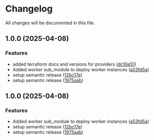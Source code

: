 # Changelog

All changes will be documented in this file.

## 1.0.0 (2025-04-08)


### Features

* added terraform docs and versions for providers ([dc10e51](https://github.com/morganchorlton3/terraform_aws_distributed_loadtest/commit/dc10e510436f532d9e2f1c204352637daa283a31))
* Added worker sub_module to deploy worker instances ([a53fd5a](https://github.com/morganchorlton3/terraform_aws_distributed_loadtest/commit/a53fd5a2d0c03002b98d0f507f0c503cf7f3d7cc))
* setup semantic release ([12bc17e](https://github.com/morganchorlton3/terraform_aws_distributed_loadtest/commit/12bc17e9ea39a6128ac7493794f3be955b635de8))
* setup semantic release ([1975aab](https://github.com/morganchorlton3/terraform_aws_distributed_loadtest/commit/1975aabc74cc797e614d37e3af9da768f5a06093))

## 1.0.0 (2025-04-08)


### Features

* Added worker sub_module to deploy worker instances ([a53fd5a](https://github.com/morganchorlton3/terraform_aws_distributed_loadtest/commit/a53fd5a2d0c03002b98d0f507f0c503cf7f3d7cc))
* setup semantic release ([12bc17e](https://github.com/morganchorlton3/terraform_aws_distributed_loadtest/commit/12bc17e9ea39a6128ac7493794f3be955b635de8))
* setup semantic release ([1975aab](https://github.com/morganchorlton3/terraform_aws_distributed_loadtest/commit/1975aabc74cc797e614d37e3af9da768f5a06093))
